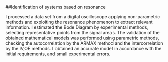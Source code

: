 ##Identification of systems based on resonance

I processed a data set from a digital oscilloscope applying non-parametric methods and exploiting the resonance phenomenon to extract relevant information.
I estimated the Bode Diagram by experimental methods, selecting representative points from the signal areas.
The validation of the obtained mathematical models was performed using parametric methods, checking the autocorrelation by the ARMAX method and the intercorrelation by the IV,OE methods.
I obtained an accurate model in accordance with the initial requirements, and small experimental errors.
